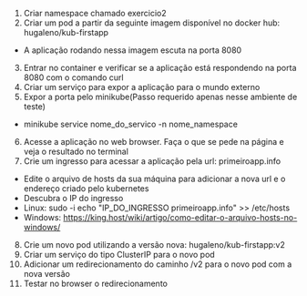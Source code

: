 1. Criar namespace chamado exercicio2
2. Criar um pod a partir da seguinte imagem disponível no docker hub: hugaleno/kub-firstapp
- A aplicação rodando nessa imagem escuta na porta 8080

3. Entrar no container e verificar se a aplicação está respondendo na porta 8080 com o comando curl
4. Criar um serviço para expor a aplicação para o mundo externo
5. Expor a porta pelo minikube(Passo requerido apenas nesse ambiente de teste)
- minikube service nome_do_servico -n nome_namespace
6. Acesse a aplicação no web browser. Faça o que se pede na página e veja o resultado no terminal
7. Crie um ingresso para acessar a aplicação pela url: primeiroapp.info
- Edite o arquivo de hosts da sua máquina para adicionar a nova url e o endereço criado pelo kubernetes
- Descubra o IP do ingresso
- Linux: 
    sudo -i
    echo "IP_DO_INGRESSO primeiroapp.info" >> /etc/hosts
- Windows:
    https://king.host/wiki/artigo/como-editar-o-arquivo-hosts-no-windows/

8. Crie um novo pod utilizando a versão nova: hugaleno/kub-firstapp:v2
9. Criar um serviço do tipo ClusterIP para o novo pod
10. Adicionar um redirecionamento do caminho /v2 para o novo pod com a nova versão
11. Testar no browser o redirecionamento